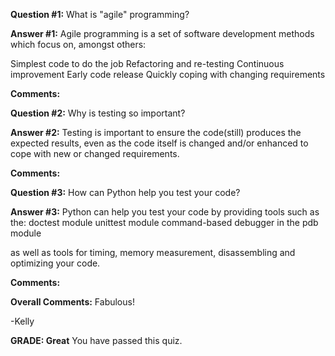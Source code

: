 ﻿**Question #1:**
What is "agile" programming?

**Answer #1:**
Agile programming is a set of software development methods which focus on, amongst others:

Simplest code to do the job
Refactoring and re-testing
Continuous improvement
Early code release
Quickly coping with changing requirements

**Comments:**

**Question #2:**
Why is testing so important?

**Answer #2:**
Testing is important to ensure the code(still) produces the expected results, even as the code itself is changed and/or enhanced to cope with new or changed requirements.

**Comments:**

**Question #3:**
How can Python help you test your code?

**Answer #3:**
Python can help you test your code by providing tools such as the:
doctest module
unittest module
command-based debugger in the pdb module

as well as tools for timing, memory measurement, disassembling and optimizing your code.

**Comments:**

**Overall Comments:**
 Fabulous!

-Kelly

**GRADE: Great**
 You have passed this quiz.
